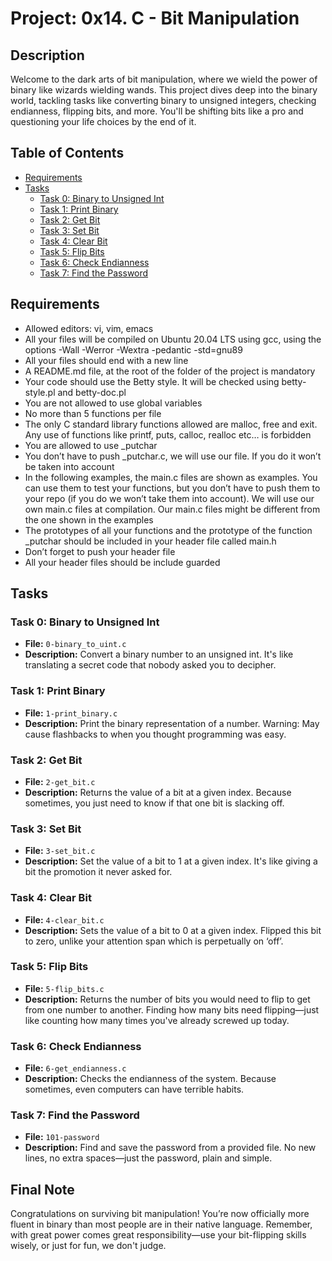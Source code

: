# Project: 0x14. C - Bit Manipulation

## Description

Welcome to the dark arts of bit manipulation, where we wield the power of binary like wizards wielding wands. This project dives deep into the binary world, tackling tasks like converting binary to unsigned integers, checking endianness, flipping bits, and more. You'll be shifting bits like a pro and questioning your life choices by the end of it.

## Table of Contents

- [Requirements](#requirements)
- [Tasks](#tasks)
  - [Task 0: Binary to Unsigned Int](task-0-binary-to-unsigned-int)
  - [Task 1: Print Binary](task-1-print-binary)
  - [Task 2: Get Bit](task-2-get-bit)
  - [Task 3: Set Bit](task-3-set-bit)
  - [Task 4: Clear Bit](task-4-clear-bit)
  - [Task 5: Flip Bits](task-5-flip-bits)
  - [Task 6: Check Endianness](task-6-check-endianness)
  - [Task 7: Find the Password](task-7-find-the-password)

## Requirements

- Allowed editors: vi, vim, emacs
- All your files will be compiled on Ubuntu 20.04 LTS using gcc, using the options -Wall -Werror -Wextra -pedantic -std=gnu89
- All your files should end with a new line
- A README.md file, at the root of the folder of the project is mandatory
- Your code should use the Betty style. It will be checked using betty-style.pl and betty-doc.pl
- You are not allowed to use global variables
- No more than 5 functions per file
- The only C standard library functions allowed are malloc, free and exit. Any use of functions like printf, puts, calloc, realloc etc… is forbidden
- You are allowed to use _putchar
- You don’t have to push _putchar.c, we will use our file. If you do it won’t be taken into account
- In the following examples, the main.c files are shown as examples. You can use them to test your functions, but you don’t have to push them to your repo (if you do we won’t take them into account). We will use our own main.c files at compilation. Our main.c files might be different from the one shown in the examples
- The prototypes of all your functions and the prototype of the function _putchar should be included in your header file called main.h
- Don’t forget to push your header file
- All your header files should be include guarded


## Tasks

### Task 0: Binary to Unsigned Int

- **File:** `0-binary_to_uint.c`
- **Description:** Convert a binary number to an unsigned int. It's like translating a secret code that nobody asked you to decipher.

### Task 1: Print Binary

- **File:** `1-print_binary.c`
- **Description:** Print the binary representation of a number. Warning: May cause flashbacks to when you thought programming was easy.

### Task 2: Get Bit

- **File:** `2-get_bit.c`
- **Description:** Returns the value of a bit at a given index. Because sometimes, you just need to know if that one bit is slacking off.

### Task 3: Set Bit

- **File:** `3-set_bit.c`
- **Description:** Set the value of a bit to 1 at a given index. It's like giving a bit the promotion it never asked for.

### Task 4: Clear Bit

- **File:** `4-clear_bit.c`
- **Description:** Sets the value of a bit to 0 at a given index. Flipped this bit to zero, unlike your attention span which is perpetually on ‘off’.

### Task 5: Flip Bits

- **File:** `5-flip_bits.c`
- **Description:** Returns the number of bits you would need to flip to get from one number to another. Finding how many bits need flipping—just like counting how many times you've already screwed up today.

### Task 6: Check Endianness

- **File:** `6-get_endianness.c`
- **Description:** Checks the endianness of the system. Because sometimes, even computers can have terrible habits.

### Task 7: Find the Password

- **File:** `101-password`
- **Description:** Find and save the password from a provided file. No new lines, no extra spaces—just the password, plain and simple.

## Final Note

Congratulations on surviving bit manipulation! You’re now officially more fluent in binary than most people are in their native language. Remember, with great power comes great responsibility—use your bit-flipping skills wisely, or just for fun, we don't judge.

